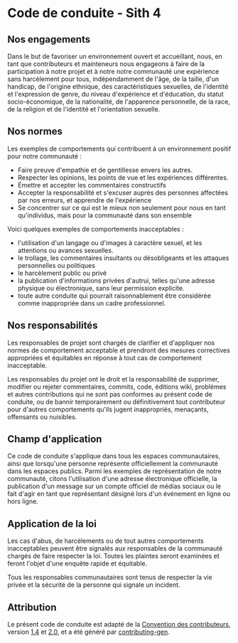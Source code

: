 # Code de conduite - Sith 4

## Nos engagements

Dans le but de favoriser un environnement ouvert et accueillant, nous, en tant que contributeurs et mainteneurs nous engageons à faire de la participation à notre projet et à notre notre communauté une expérience sans harcèlement pour tous, indépendamment de l'âge, de la taille, d'un handicap, de l'origine ethnique, des caractéristiques sexuelles, de l'identité et l'expression de genre, du niveau d'expérience et d'éducation, du statut socio-économique, de la nationalité, de l'apparence personnelle, de la race, de la religion et de l'identité et l'orientation sexuelle.

## Nos normes

Les exemples de comportements qui contribuent à un environnement positif pour notre communauté :

* Faire preuve d'empathie et de gentillesse envers les autres.
* Respecter les opinions, les points de vue et les expériences différentes.
* Émettre et accepter les commentaires constructifs
* Accepter la responsabilité et s'excuser auprès des personnes affectées par nos erreurs, et apprendre de l'expérience
* Se concentrer sur ce qui est le mieux non seulement pour nous en tant qu'individus, mais pour la communauté dans son ensemble

Voici quelques exemples de comportements inacceptables :

* l'utilisation d'un langage ou d'images à caractère sexuel, et les attentions ou avances sexuelles.
* le trollage, les commentaires insultants ou désobligeants et les attaques personnelles ou politiques
* le harcèlement public ou privé
* la publication d'informations privées d'autrui, telles qu'une adresse physique ou électronique, sans leur permission explicite.
* toute autre conduite qui pourrait raisonnablement être considérée comme inappropriée dans un cadre professionnel.

## Nos responsabilités

Les responsables de projet sont chargés de clarifier et d'appliquer nos normes de comportement acceptable et prendront des mesures correctives appropriées et équitables en réponse à tout cas de comportement inacceptable.

Les responsables du projet ont le droit et la responsabilité de supprimer, modifier ou rejeter commentaires, commits, code, éditions wiki, problèmes et autres contributions qui ne sont pas conformes au présent code de conduite, ou de bannir temporairement ou définitivement tout contributeur pour d'autres comportements qu'ils jugent inappropriés, menaçants, offensants ou nuisibles.

## Champ d'application

Ce code de conduite s'applique dans tous les espaces communautaires, ainsi que lorsqu'une personne représente officiellement la communauté dans les espaces publics. Parmi les exemples de représentation de notre communauté, citons l'utilisation d'une adresse électronique officielle, la publication d'un message sur un compte officiel de médias sociaux ou le fait d'agir en tant que représentant désigné lors d'un événement en ligne ou hors ligne.

## Application de la loi

Les cas d'abus, de harcèlements ou de tout autres comportements inacceptables peuvent être signalés aux responsables de la communauté chargés de faire respecter la loi. Toutes les plaintes seront examinées et feront l'objet d'une enquête rapide et équitable.

Tous les responsables communautaires sont tenus de respecter la vie privée et la sécurité de la personne qui signale un incident.

## Attribution

Le présent code de conduite est adapté de la [Convention des contributeurs](https://contributor-covenant.org/), version
[1.4](https://www.contributor-covenant.org/version/1/4/code-of-conduct/code_of_conduct.md) et
[2.0](https://www.contributor-covenant.org/version/2/0/code_of_conduct/code_of_conduct.md),
et a été généré par [contributing-gen](https://github.com/bttger/contributing-gen).
